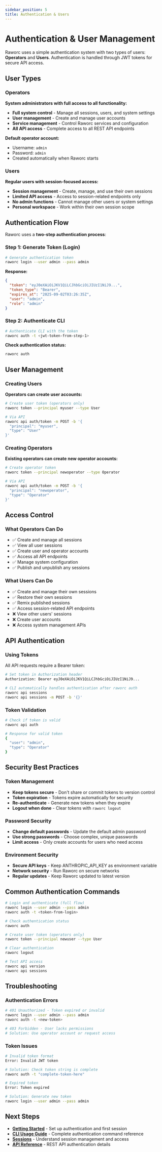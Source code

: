 ```yaml
---
sidebar_position: 5
title: Authentication & Users
---
```


# Authentication & User Management

Raworc uses a simple authentication system with two types of users: **Operators** and **Users**. Authentication is handled through JWT tokens for secure API access.

## User Types

### Operators
**System administrators with full access to all functionality:**

- **Full system control** - Manage all sessions, users, and system settings
- **User management** - Create and manage user accounts 
- **Service management** - Control Raworc services and configuration
- **All API access** - Complete access to all REST API endpoints

**Default operator account:**
- Username: `admin`
- Password: `admin`
- Created automatically when Raworc starts

### Users
**Regular users with session-focused access:**

- **Session management** - Create, manage, and use their own sessions
- **Limited API access** - Access to session-related endpoints only
- **No admin functions** - Cannot manage other users or system settings
- **Personal workspace** - Work within their own session scope

## Authentication Flow

Raworc uses a **two-step authentication process**:

### Step 1: Generate Token (Login)
```bash
# Generate authentication token
raworc login --user admin --pass admin
```

**Response:**
```json
{
  "token": "eyJ0eXAiOiJKV1QiLCJhbGciOiJIUzI1NiJ9...",
  "token_type": "Bearer",
  "expires_at": "2025-09-02T03:26:35Z",
  "user": "admin",
  "role": "admin"
}
```

### Step 2: Authenticate CLI
```bash
# Authenticate CLI with the token
raworc auth -t <jwt-token-from-step-1>
```

**Check authentication status:**
```bash
raworc auth
```

## User Management

### Creating Users
**Operators can create user accounts:**

```bash
# Create user token (operators only)
raworc token --principal myuser --type User

# Via API
raworc api auth/token -m POST -b '{
  "principal": "myuser",
  "type": "User"
}'
```

### Creating Operators
**Existing operators can create new operator accounts:**

```bash
# Create operator token
raworc token --principal newoperator --type Operator

# Via API  
raworc api auth/token -m POST -b '{
  "principal": "newoperator", 
  "type": "Operator"
}'
```

## Access Control

### What Operators Can Do
- ✅ Create and manage all sessions
- ✅ View all user sessions
- ✅ Create user and operator accounts
- ✅ Access all API endpoints
- ✅ Manage system configuration
- ✅ Publish and unpublish any sessions

### What Users Can Do  
- ✅ Create and manage their own sessions
- ✅ Restore their own sessions
- ✅ Remix published sessions
- ✅ Access session-related API endpoints
- ❌ View other users' sessions
- ❌ Create user accounts
- ❌ Access system management APIs

## API Authentication

### Using Tokens
All API requests require a Bearer token:

```bash
# Set token in Authorization header
Authorization: Bearer eyJ0eXAiOiJKV1QiLCJhbGciOiJIUzI1NiJ9...

# CLI automatically handles authentication after raworc auth
raworc api sessions
raworc api sessions -m POST -b '{}'
```

### Token Validation
```bash
# Check if token is valid
raworc api auth

# Response for valid token
{
  "user": "admin",
  "type": "Operator"
}
```

## Security Best Practices

### Token Management
- **Keep tokens secure** - Don't share or commit tokens to version control
- **Token expiration** - Tokens expire automatically for security
- **Re-authenticate** - Generate new tokens when they expire
- **Logout when done** - Clear tokens with `raworc logout`

### Password Security  
- **Change default passwords** - Update the default admin password
- **Use strong passwords** - Choose complex, unique passwords
- **Limit access** - Only create accounts for users who need access

### Environment Security
- **Secure API keys** - Keep ANTHROPIC_API_KEY as environment variable
- **Network security** - Run Raworc on secure networks
- **Regular updates** - Keep Raworc updated to latest version

## Common Authentication Commands

```bash
# Login and authenticate (full flow)
raworc login --user admin --pass admin
raworc auth -t <token-from-login>

# Check authentication status
raworc auth

# Create user token (operators only)
raworc token --principal newuser --type User

# Clear authentication
raworc logout

# Test API access
raworc api version
raworc api sessions
```

## Troubleshooting

### Authentication Errors
```bash
# 401 Unauthorized - Token expired or invalid
raworc login --user admin --pass admin
raworc auth -t <new-token>

# 403 Forbidden - User lacks permissions
# Solution: Use operator account or request access
```

### Token Issues
```bash
# Invalid token format
Error: Invalid JWT token

# Solution: Check token string is complete
raworc auth -t "complete-token-here"

# Expired token
Error: Token expired

# Solution: Generate new token
raworc login --user admin --pass admin
```

## Next Steps

- **[Getting Started](/docs/getting-started)** - Set up authentication and first session
- **[CLI Usage Guide](/docs/guides/cli-usage)** - Complete authentication command reference  
- **[Sessions](/docs/concepts/agents)** - Understand session management and access
- **[API Reference](/docs/api/rest-api-reference)** - REST API authentication details